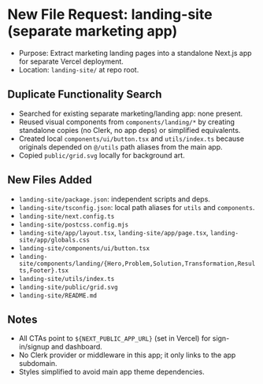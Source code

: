 # New File Request: landing-site (separate marketing app)

- Purpose: Extract marketing landing pages into a standalone Next.js app for separate Vercel deployment.
- Location: `landing-site/` at repo root.

## Duplicate Functionality Search
- Searched for existing separate marketing/landing app: none present.
- Reused visual components from `components/landing/*` by creating standalone copies (no Clerk, no app deps) or simplified equivalents.
- Created local `components/ui/button.tsx` and `utils/index.ts` because originals depended on `@/utils` path aliases from the main app.
- Copied `public/grid.svg` locally for background art.

## New Files Added
- `landing-site/package.json`: independent scripts and deps.
- `landing-site/tsconfig.json`: local path aliases for `utils` and `components`.
- `landing-site/next.config.ts`
- `landing-site/postcss.config.mjs`
- `landing-site/app/layout.tsx`, `landing-site/app/page.tsx`, `landing-site/app/globals.css`
- `landing-site/components/ui/button.tsx`
- `landing-site/components/landing/{Hero,Problem,Solution,Transformation,Results,Footer}.tsx`
- `landing-site/utils/index.ts`
- `landing-site/public/grid.svg`
- `landing-site/README.md`

## Notes
- All CTAs point to `${NEXT_PUBLIC_APP_URL}` (set in Vercel) for sign-in/signup and dashboard.
- No Clerk provider or middleware in this app; it only links to the app subdomain.
- Styles simplified to avoid main app theme dependencies.
